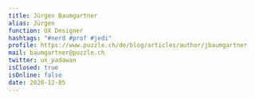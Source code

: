 ```yaml
---
title: Jürgen Baumgartner
alias: Jürgen
function: UX Designer
hashtags: "#nerd #prof #jedi"
profile: https://www.puzzle.ch/de/blog/articles/author/jbaumgartner
mail: baumgartner@puzzle.ch
twitter: ux_padawan
isClosed: true
isOnline: false
date: 2020-12-05
---
```

